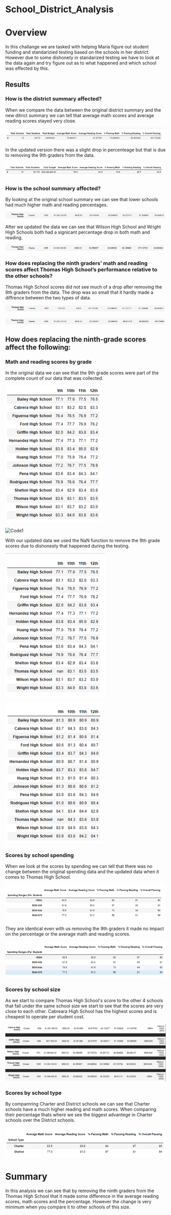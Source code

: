 # School_District_Analysis

# Overview 
  In this challange we are tasked with helping Maria figure out student funding and standarizied testing based on the schools in her district. However due to some dishonety in standarized testing we have to look at the data again and try figure out as to what happened and which school was effected by this. 



## Results 
### How is the district summary affected?
When we compare the data between the original district summary and the new ditrict summary we can tell that average math scores and average reading scores stayed very close. 

![Code1](Resources/original_district_summary.png)

In the updated version there was a slight drop in percenteage but that is due to removing the 9th graders from the data. 

![Code1](Resources/updated_district_summary.png)


### How is the school summary affected?
By looking at the original school summary we can see that lower schools had much higher math and reading percentages. 

![Code1](Resources/original_school_summary.png)

After we updated the data we can see that Wilson High School and Wright High Schools both had a signicant percentage drop in both math and reading. 

![Code1](Resources/updated_school_summary.png)


### How does replacing the ninth graders’ math and reading scores affect Thomas High School’s performance relative to the other schools?
Thomas High School scores did not see much of a drop after removing the 9th graders from the data. The drop was so small that it hardly made a diffrence between the two types of data. 

![Code1](Resources/thomas_old_summary.png)

![Code1](Resources/thomas_new_summary.png)

## How does replacing the ninth-grade scores affect the following:

### Math and reading scores by grade
In the original data we can see that the 9th grade scores were part of the complete count of our data that was collected. 

![Code1](Resources/original_math_scores.png)

![Code1](Resources/original_reading_scores.png)

With our updated data we used the NaN function to remove the 9th grade scores due to dishonesty that happened during the testing. 

![Code1](Resources/updated_mathscores.png)

![Code1](Resources/updated_readingscores.png)

### Scores by school spending
When we look at the scores by spending we can tell that there was no change between the original spending data and the updated data when it comes to Thomas High School. 

![Code1](Resources/original_spending.png)

They are identical even with us removing the 9th graders it made no impact on the percentage or the average math and reading scores. 

![Code1](Resources/updated_spending.png)


### Scores by school size
As we start to compare Thomas High School's score to the other 4 schools that fall under the same school size we start to see that the scores are very close to each other. Cabreara High School has the highest scores and is cheapest to operate per student cost. 


![Code1](Resources/school_size.png)


### Scores by school type
By compamring Charter and District schools we can see that Charter schools have a much higher reading and math scores. When comparing their percentage thats where we see the biggest advantege in Charter schools over the District schools. 

![Code1](Resources/updated_school_type.png)

# Summary 
In this analysis we can see that by removing the ninth graders from the Thomas High School that it made some difference in the average reading scores, math scores and the percentage. However the change is very minimum when you compare it to other schools of this size.  




